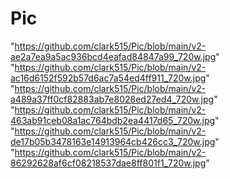 # Pic

"https://github.com/clark515/Pic/blob/main/v2-ae2a7ea9a5ac936bcd4eafad84847a99_720w.jpg"
"https://github.com/clark515/Pic/blob/main/v2-ac16d6152f592b57d6ac7a54ed4ff911_720w.jpg"
"https://github.com/clark515/Pic/blob/main/v2-a489a37ff0cf82883ab7e8028ed27ed4_720w.jpg"
"https://github.com/clark515/Pic/blob/main/v2-463ab91ceb08a1ac764bdb2ea4417d65_720w.jpg"
"https://github.com/clark515/Pic/blob/main/v2-de17b05b3478163e14913964cb426cc3_720w.jpg"
"https://github.com/clark515/Pic/blob/main/v2-86292628af6cf08218537dae8ff801f1_720w.jpg"
